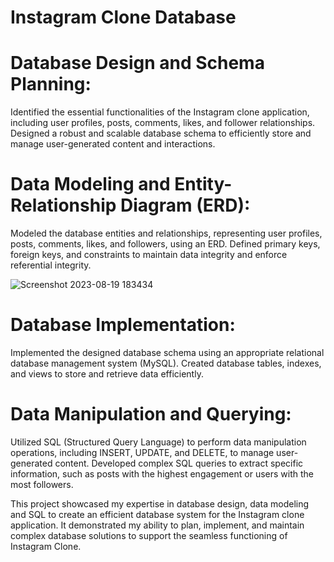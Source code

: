 # Instagram Clone Database

# Database Design and Schema Planning:
Identified the essential functionalities of the Instagram clone application, including user profiles, posts, comments, likes, and follower relationships.
Designed a robust and scalable database schema to efficiently store and manage user-generated content and interactions.

# Data Modeling and Entity-Relationship Diagram (ERD):
Modeled the database entities and relationships, representing user profiles, posts, comments, likes, and followers, using an ERD.
Defined primary keys, foreign keys, and constraints to maintain data integrity and enforce referential integrity.

![Screenshot 2023-08-19 183434](https://github.com/NishantSuhag02/Instagram-Clone-Database/assets/112072807/47bad65b-862d-4417-818e-04772f48a37f)


# Database Implementation:
Implemented the designed database schema using an appropriate relational database management system (MySQL).
Created database tables, indexes, and views to store and retrieve data efficiently.

# Data Manipulation and Querying:
Utilized SQL (Structured Query Language) to perform data manipulation operations, including INSERT, UPDATE, and DELETE, to manage user-generated content.
Developed complex SQL queries to extract specific information, such as posts with the highest engagement or users with the most followers.

This project showcased my expertise in database design, data modeling and SQL to create an efficient database system for the Instagram clone application. It demonstrated my ability to plan, implement, and maintain complex database solutions to support the seamless functioning of Instagram Clone.
